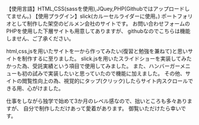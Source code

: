 【使用言語】HTML,CSS(sassを使用),JQuey,PHP(Githubではアップロードしてません。)
【使用プラグイン】slick(カルーセルライダーに使用。)
ポートフォリオとして制作した架空のビルメン会社のサイトです。
お問い合わせフォームのPHPを使用した下層サイトも用意してありますが、
githubなのでこちらは機能しません、ご了承ください。

html,css,jsを用いたサイトを一から作ってみたい(復習と勉強を兼ねて)と思いサイトを制作するに至りました。
slick.jsを用いたスライドショーを実装してみたかった為、受託実績という項目で使用してみました。
また、ハンバーガーメニューも初の試みで実装したいと思っていたので機能に加えました。
その他、サイトの閲覧性向上の為、視覚的にタップ(クリック)したらサイト内スクロールできる用、心がけました。

仕事をしながら独学で始めて3か月のレベル感なので、拙いところも多々ありますが、
自分で制作しただけあって愛着があります。
御覧いただけたら幸いです。
